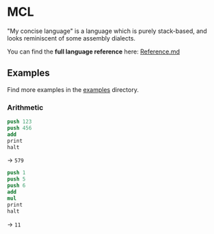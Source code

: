 # MCL

"My concise language" is a language which is purely stack-based, and looks reminiscent of some assembly dialects.

You can find the **full language reference** here: [Reference.md](./Reference.md)

## Examples

Find more examples in the [examples](./examples) directory.

### Arithmetic

```nasm
push 123
push 456
add
print
halt
```
-> `579`

```nasm
push 1
push 5
push 6
add
mul
print
halt
```
-> `11`
